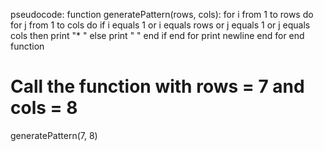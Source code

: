 pseudocode:
function generatePattern(rows, cols):
    for i from 1 to rows do
        for j from 1 to cols do
            if i equals 1 or i equals rows or j equals 1 or j equals cols then
                print "* "
            else
                print "  "
            end if
        end for
        print newline
    end for
end function

# Call the function with rows = 7 and cols = 8
generatePattern(7, 8)
